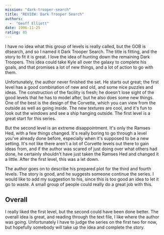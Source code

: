 ```yaml
---
mission: "dark-trooper-search"
title: "REVIEW: Dark Trooper Search"
authors: 
  -  "Geoff Elliott"
date: 1996-11-25
rating: 85
---
```


I have no idea what this group of levels is really called, but the GOB is dtsearch, and so I named it Dark Trooper Search. The title is fitting, and the story to fit it is great. I love the idea of hunting down the remaining Dark Troopers. This idea could take Kyle all over the galaxy to complete his goals, and that promises a lot of new things, and a lot of action to go with them.

Unfortunately, the author never finished the set. He starts out great; the first level has a good combination of new and old, and some nice puzzles and ideas. The construction of the facility is fresh; he doesn't lose sight of the good levels that he has to model after, but he also does some new things. One of the best is the design of the Corvette, which you can view from the outside as well as going inside. The new textures are cool, and it's fun to look out the windows and see a ship hanging outside. The first level is a great start for this series.

But the second level is an extreme disappointment. It's only the Ramses Hed, with a few things changed. It's really boring to go through a level you've already done before, especially when it's supposed to be a new setting. It's not like there aren't a lot of Corvette levels out there to gain ideas from, and if the author was scared of just doing over what others had done, he certainly shouldn't have just taken the Ramses Hed and changed it a little. After the first level, this was a let down.

The author goes on to describe his prepared plot for the third and fourth levels. The story is good, and he suggests someone continue the series. I would like to add my suggestion to his, since this is too good an idea to let it go to waste. A small group of people could really do a great job with this.

## Overall

I really liked the first level, but the second could have been done better. The overall idea is great, and reading through the text file, I like where the author was going. Unfortunately I have to judge the series on the first two for now, but hopefully somebody will take up the idea and complete the story.
